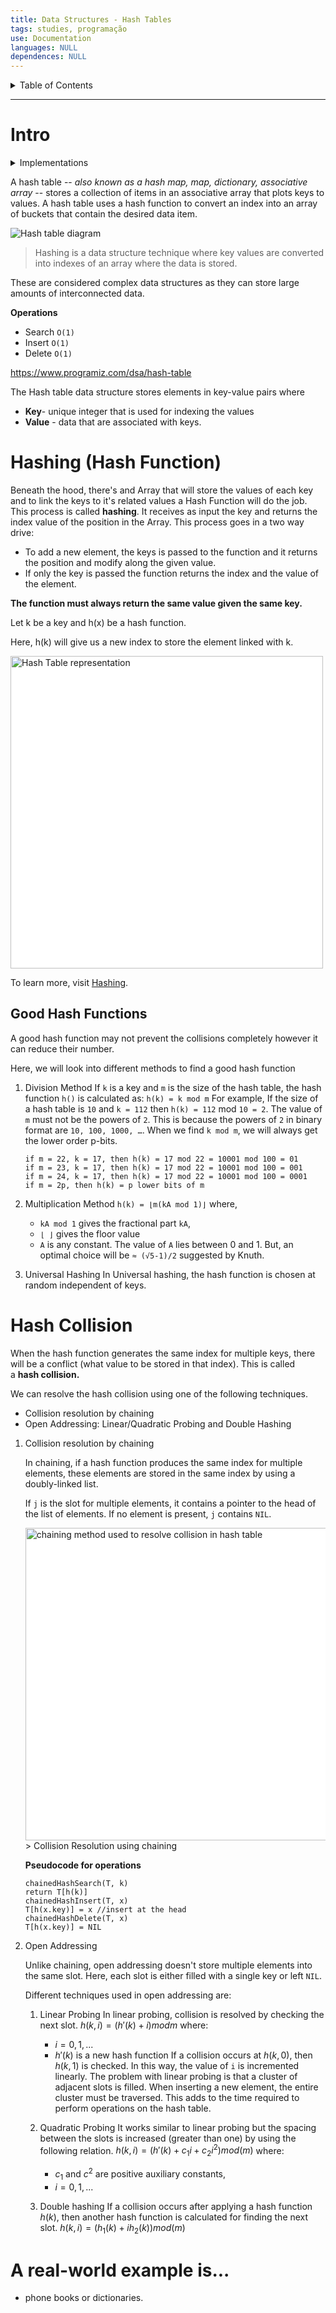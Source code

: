 ```yaml
---
title: Data Structures - Hash Tables
tags: studies, programação
use: Documentation
languages: NULL
dependences: NULL
---
```


<details> <summary>Table of Contents</summary>

- [Intro](#intro)

</details>

---

# Intro

<details> <summary>Implementations</summary>

[`C`](../C/HashTable_implementation.md) | [`Python`](HashTable_implementation.md) | [`JavaScript`](../Front_End/JS/HashTable_implementation.md)

</details>

A hash table -- *also known as a hash map, map, dictionary, associative array* -- stores a collection of items in an associative array that plots keys to values. A hash table uses a hash function to convert an index into an array of buckets that contain the desired data item.

![Hash table diagram](https://cdn.ttgtmedia.com/rms/onlineimages/sqlserver-hash_table_example-f_mobile.png)
> Hashing is a data structure technique where key values are converted into indexes of an array where the data is stored.

These are considered complex data structures as they can store large amounts of interconnected data.

**Operations**
- Search `O(1)`
- Insert `O(1)`
- Delete `O(1)`

https://www.programiz.com/dsa/hash-table

The Hash table data structure stores elements in key-value pairs where

-   **Key**\- unique integer that is used for indexing the values
-   **Value** - data that are associated with keys.

# Hashing (Hash Function)

Beneath the hood, there's and Array that will store the values of each key and to link the keys to it's related values a Hash Function will do the job. This process is called **hashing**.
It receives as input the key and returns the index value of the position in the Array. This process goes in a two way drive:
- To add a new element, the keys is passed to the function and it returns the position and modify along the given value. 
- If only the key is passed the function returns the index and the value of the element. 

**The function must always return the same value given the same key.**

Let k be a key and h(x) be a hash function.

Here, h(k) will give us a new index to store the element linked with k.

<img src="https://cdn.programiz.com/sites/tutorial2program/files/Hash-2_0.png" alt="Hash Table representation" style="background-color:white" width="500">

To learn more, visit [Hashing](https://www.programiz.com/dsa/hashing "Hashing").

## Good Hash Functions

A good hash function may not prevent the collisions completely however it can reduce their number.

Here, we will look into different methods to find a good hash function

1. Division Method
	If `k` is a key and `m` is the size of the hash table, the hash function `h()` is calculated as:
	`h(k) = k mod m`
	For example, If the size of a hash table is `10` and `k = 112` then `h(k) = 112` mod `10 = 2`. The value of `m` must not be the powers of `2`. This is because the powers of `2` in binary format are `10, 100, 1000, …`. When we find `k mod m`, we will always get the lower order p-bits.

	```
	if m = 22, k = 17, then h(k) = 17 mod 22 = 10001 mod 100 = 01
	if m = 23, k = 17, then h(k) = 17 mod 22 = 10001 mod 100 = 001
	if m = 24, k = 17, then h(k) = 17 mod 22 = 10001 mod 100 = 0001
	if m = 2p, then h(k) = p lower bits of m
	```

2. Multiplication Method
	`h(k) = ⌊m(kA mod 1)⌋`
	where,
	-   `kA mod 1` gives the fractional part `kA`,
	-   `⌊ ⌋` gives the floor value
	-   `A` is any constant. The value of `A` lies between 0 and 1. But, an optimal choice will be `≈ (√5-1)/2` suggested by Knuth.

3. Universal Hashing
	In Universal hashing, the hash function is chosen at random independent of keys.

# Hash Collision

When the hash function generates the same index for multiple keys, there will be a conflict (what value to be stored in that index). This is called a **hash collision.**

We can resolve the hash collision using one of the following techniques.

-   Collision resolution by chaining
-   Open Addressing: Linear/Quadratic Probing and Double Hashing


1. Collision resolution by chaining

	In chaining, if a hash function produces the same index for multiple elements, these elements are stored in the same index by using a doubly-linked list.
	
	If `j` is the slot for multiple elements, it contains a pointer to the head of the list of elements. If no element is present, `j` contains `NIL`.

	<img src="https://cdn.programiz.com/sites/tutorial2program/files/Hash-3_1.png" alt="chaining method used to resolve collision in hash table" style="background-color:white" width="500">
	> Collision Resolution using chaining
	
	**Pseudocode for operations**
	```
	chainedHashSearch(T, k)
	return T[h(k)]
	chainedHashInsert(T, x)
	T[h(x.key)] = x //insert at the head
	chainedHashDelete(T, x)
	T[h(x.key)] = NIL
	```

2. Open Addressing

	Unlike chaining, open addressing doesn't store multiple elements into the same slot. Here, each slot is either filled with a single key or left `NIL`.
	
	Different techniques used in open addressing are:
	
   1. Linear Probing
		In linear probing, collision is resolved by checking the next slot.
		$h(k, i) = (h′(k) + i) mod m$
		where:
		-   $i = {0, 1, ...}$
		-   $h'(k)$ is a new hash function
		If a collision occurs at $h(k, 0)$, then $h(k, 1)$ is checked. In this way, the value of `i` is incremented linearly.
		The problem with linear probing is that a cluster of adjacent slots is filled. When inserting a new element, the entire cluster must be traversed. This adds to the time required to perform operations on the hash table. 
	
	2. Quadratic Probing
		It works similar to linear probing but the spacing between the slots is increased (greater than one) by using the following relation.
		$h(k, i) = (h'(k) + c_1i + c_2i^2) mod (m)$
		where:
		-   $c_1$ and $c^2$ are positive auxiliary constants,
		-   $i = {0, 1, ...}$

	3. Double hashing
		If a collision occurs after applying a hash function $h(k)$, then another hash function is calculated for finding the next slot.
		$h(k, i) = (h_1(k) + ih_2(k)) mod (m)$

# A **real-world** example is...
- phone books or dictionaries.

